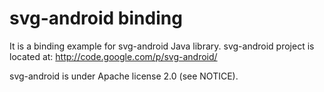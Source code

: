 svg-android binding
===================

It is a binding example for svg-android Java library.
svg-android project is located at:
http://code.google.com/p/svg-android/

svg-android is under Apache license 2.0 (see NOTICE).

